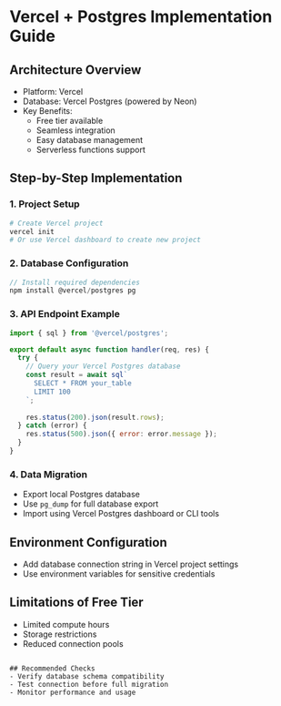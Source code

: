 # Vercel + Postgres Implementation Guide

## Architecture Overview
- Platform: Vercel
- Database: Vercel Postgres (powered by Neon)
- Key Benefits:
  - Free tier available
  - Seamless integration
  - Easy database management
  - Serverless functions support

## Step-by-Step Implementation

### 1. Project Setup
```bash
# Create Vercel project
vercel init
# Or use Vercel dashboard to create new project
```

### 2. Database Configuration
```javascript
// Install required dependencies
npm install @vercel/postgres pg
```

### 3. API Endpoint Example
```javascript
import { sql } from '@vercel/postgres';

export default async function handler(req, res) {
  try {
    // Query your Vercel Postgres database
    const result = await sql`
      SELECT * FROM your_table 
      LIMIT 100
    `;
    
    res.status(200).json(result.rows);
  } catch (error) {
    res.status(500).json({ error: error.message });
  }
}
```

### 4. Data Migration
- Export local Postgres database
- Use `pg_dump` for full database export
- Import using Vercel Postgres dashboard or CLI tools

## Environment Configuration
- Add database connection string in Vercel project settings
- Use environment variables for sensitive credentials

## Limitations of Free Tier
- Limited compute hours
- Storage restrictions
- Reduced connection pools
```

## Recommended Checks
- Verify database schema compatibility
- Test connection before full migration
- Monitor performance and usage
```